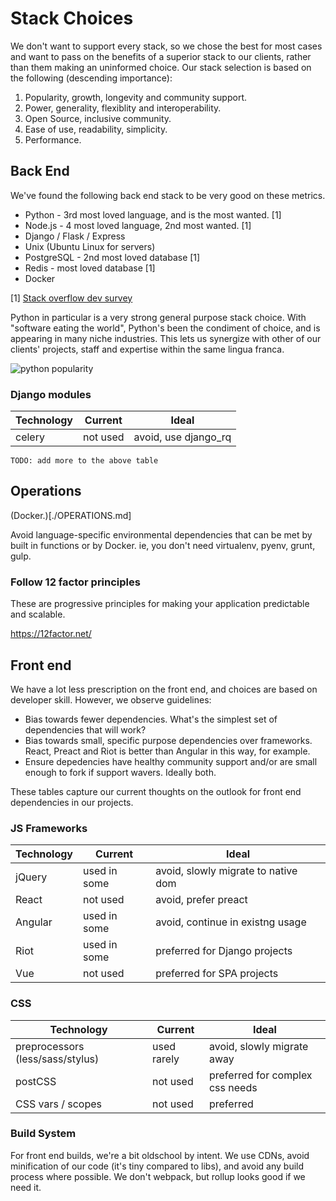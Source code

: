 # Stack Choices

We don't want to support every stack, so we chose the best for most cases and want to pass on the benefits of a superior stack to our clients, rather than them making an uninformed choice. Our stack selection is based on the following (descending importance):

1. Popularity, growth, longevity and community support.
2. Power, generality, flexiblity and interoperability.
3. Open Source, inclusive community.
4. Ease of use, readability, simplicity.
5. Performance.

## Back End

We've found the following back end stack to be very good on these metrics.

  * Python - 3rd most loved language, and is the most wanted. [1]
  * Node.js - 4 most loved language, 2nd most wanted. [1]
  * Django / Flask / Express
  * Unix (Ubuntu Linux for servers)
  * PostgreSQL - 2nd most loved database [1]
  * Redis - most loved database [1]
  * Docker

[1] [Stack overflow dev survey](https://insights.stackoverflow.com/survey/2018/?utm_source=Iterable&utm_medium=email&utm_campaign=dev-survey-2018-promotion)

Python in particular is a very strong general purpose stack choice. With "software eating the world", Python's been the condiment of choice, and is appearing in many niche industries. This lets us synergize with other of our clients' projects, staff and expertise within the same lingua franca.

![python popularity](https://zgab33vy595fw5zq-zippykid.netdna-ssl.com/wp-content/uploads/2017/09/growth_major_languages-1-1024x878.png)

### Django modules

| Technology    | Current | Ideal    |
| ------------- | ------- | -------- |
| celery | not used   | avoid, use django_rq |

`TODO: add more to the above table`

## Operations

(Docker.)[./OPERATIONS.md]

Avoid language-specific environmental dependencies that can be met by built in functions or by Docker. ie, you don't need virtualenv, pyenv, grunt, gulp.

### Follow 12 factor principles

These are progressive principles for making your application predictable and scalable.

https://12factor.net/

## Front end

We have a lot less prescription on the front end, and choices are based on developer skill. However, we observe guidelines:

  * Bias towards fewer dependencies. What's the simplest set of dependencies that will work?
  * Bias towards small, specific purpose dependencies over frameworks. React, Preact and Riot is better than Angular in this way, for example.
  * Ensure depedencies have healthy community support and/or are small enough to fork if support wavers. Ideally both.

These tables capture our current thoughts on the outlook for front end dependencies in our projects.

### JS Frameworks

| Technology    | Current | Ideal    |
| ------------- | ------- | -------- |
| jQuery | used in some   | avoid, slowly migrate to native dom |
| React  | not used       | avoid, prefer preact |
| Angular | used in some  | avoid, continue in existng usage |
| Riot   | used in some   | preferred for Django projects |
| Vue    | not used       | preferred for SPA projects |

### CSS

| Technology    | Current | Ideal    |
| ------------- | ------- | -------- |
| preprocessors (less/sass/stylus) | used rarely  | avoid, slowly migrate away |
| postCSS       | not used | preferred for complex css needs |
| CSS vars / scopes | not used | preferred |

### Build System

For front end builds, we're a bit oldschool by intent. We use CDNs, avoid minification of our code (it's tiny compared to libs), and avoid any build process where possible. We don't webpack, but rollup looks good if we need it.

